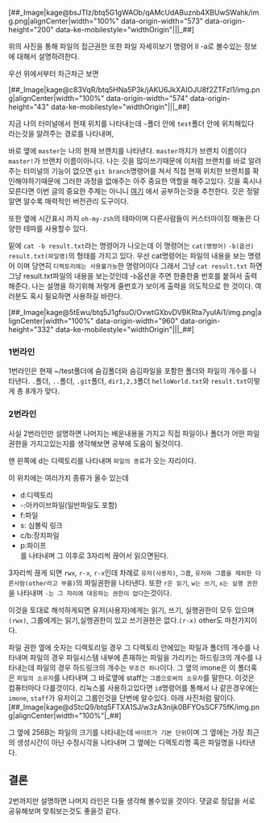 <p>[##_Image|kage@bsJTIz/btq5G1gWAOb/qAMcUdABuznb4XBUwSWahk/img.png|alignCenter|width="100%" data-origin-width="573" data-origin-height="200" data-ke-mobilestyle="widthOrigin"|||_##]</p>
<p>위의 사진을 통해 파일의 접근권한 또한 파일 자세히보기 명령어 ll -a로 볼수있는 정보에 대해서 설명하려한다.</p>
<p>우선 위에서부터 차근차근 보면</p>
<p>[##_Image|kage@c83VqR/btq5HNa5P3k/jAKU6JkXAIOJU8f2ZTFzl1/img.png|alignCenter|width="100%" data-origin-width="574" data-origin-height="43" data-ke-mobilestyle="widthOrigin"|||_##]</p>
<p>지금 나의 터미널에서 현재 위치를 나타내는데 <code>~</code>폴더 안에 <code>test</code>폴더 안에 위치해있다 라는것을 알려주는 경로를 나타내며,</p>
<p>바로 옆에 <code>master</code>는 나의 현재 브랜치를 나타낸다. <code>master</code>까지가 브랜치 이름이다 <code>master!</code>가 브랜치 이름이아니다. 나는 깃을 많이쓰기때문에 이처럼 브랜치를 바로 알려주는 터미널의 기능이 없으면 <code>git branch</code>명령어를 쳐서 직접 현재 위치한 브랜치를 확인해야하기때문에 그러한 과정을 없애주는 아주 중요한 역할을 해주고있다. 깃을 혹시나 모른다면 이번 글의 중요한 주제는 아니니 <a href="https://git-scm.com/book/ko/v2/%EC%8B%9C%EC%9E%91%ED%95%98%EA%B8%B0-Git-%EA%B8%B0%EC%B4%88">여기</a> 에서 공부하는것을 추천한다. 깃은 정말 알면 알수록 매력적인 버전관리 도구이다.</p>
<p>또한 옆에 시간표시 까지 <code>oh-my-zsh</code>의 테마이며 다른사람들이 커스터마이징 해놓은 다양한 테마를 사용할수 있다.</p>
<p>밑에 <code>cat -b result.txt</code>라는 명령어가 나오는데 이 명령어는 <code>cat(명령어)</code> <code>-b(옵션)</code> <code>result.txt(파일명)</code>의 형태를 가지고 있다. 우선 cat명령어는 파일의 내용을 보는 명령어 이며 당연히 <code>디렉토리에는 사용불가능</code>한 명령어이다 그래서 그냥 <code>cat result.txt</code> 하면 그냥 result.txt파일의 내용을 보는것인데 -<code>b</code>옵션을 주면 한줄한줄 번호를 붙혀서 출력해준다. 나는 설명을 하기위해 저렇게 줄번호가 보이게 출력을 의도적으로 한 것이다. 여러분도 혹시 필요하면 사용하길 바란다.</p>
<p>[##_Image|kage@5tEwu/btq5J1gfsuO/OvwtGXbvDVBKRta7yuIAi1/img.png|alignCenter|width="100%" data-origin-width="960" data-origin-height="332" data-ke-mobilestyle="widthOrigin"|||_##]</p>
<h3>1번라인</h3>
<p>1번라인은 현재 ~/test폴더에 숨김폴더와 숨김파일을 포함한 폴더와 파일의 개수를 나타낸다. <code>.</code>폴더, <code>..</code>폴더, <code>.git</code>폴더, <code>dir1,2,3</code>폴더 <code>helloWorld.txt</code>와 <code>result.txt</code>이렇게 총 8개가 맞다.</p>
<h3>2번라인</h3>
<p>사실 2번라인만 설명하면 나머지는 배운내용을 가지고 직접 파일이나 폴더가 어떤 파일권한을 가지고있는지를 생각해보면 공부에 도움이 될것이다.</p>
<p>맨 왼쪽에 d는 디렉토리를 나타내며 <code>파일의 종류</code>가 오는 자리이다.</p>
<p>이 위치에는 여러가지 종류가 올수 있는데</p>
<ul>
<li>d:디렉토리</li>
<li>-:아카이브파일(일반파일도 포함)</li>
<li>f:파일</li>
<li>s: 심볼릭 링크</li>
<li>c/b:장치파일</li>
<li>p:파이프<br>를 나타내며 그 이후로 3자리씩 끊어서 읽으면된다.</li>
</ul>
<p>3자리씩 끊게 되면 <code>rwx</code>, <code>r-x</code>, <code>r-x</code>인데 차례로 <code>유저(사용자)</code>, <code>그룹</code>, <code>유저와 그룹을 제외한 다른사람(other라고 부름)</code>의 파일권한을 나타낸다. 또한 <code>r은 읽기</code>, <code>w는 쓰기</code>, <code>x는 실행 권한</code>을 나타내며 <code>-는 그 자리에 대응하는 권한이 없다</code>는것이다.</p>
<p>이것을 토대로 해석하게되면 유저(사용자)에게는 읽기, 쓰기, 실행권한이 모두 있으며<code>(rwx)</code>, 그룹에게는 읽기,실행권한이 있고 쓰기권한은 없다.<code>(r-x)</code> other도 마찬가지이다.</p>
<p>파일 권한 옆에 숫자는 디렉토리일 경우 그 디렉토리 안에있는 파일과 폴더의 개수를 나타내며 파일의 경우 파일시스템 내부에 존재하는 파일을 가리키는 하드링크의 개수를 나타내는데 파일의 경우 하드링크의 개수는 <code>무조건 하나</code>이다. 그 옆의 imone은 이 폴더혹은 <code>파일의 소유자</code>를 나타내며 그 바로옆에 staff는 <code>그룹으로써의 소유자</code>를 말한다. 이것은 컴퓨터마다 다를것이다. 리눅스를 사용하고있다면 <code>id</code>명령어를 통해서 나 같은경우에는 <code>imone</code>, <code>staff</code>가 유저이고 그룹인것을 단번에 알수있다. 아래 사진처럼 말이다.<br>[##_Image|kage@dStcQ9/btq5FTXA1SJ/w3zA3nijk0BFYOsSCF75fK/img.png|alignCenter|width="100%"|_##]</p>
<p>그 옆에 256B는 파일의 크기를 나타내는데 <code>바이트가 기본 단위</code>이며 그 옆에는 가장 최근의 생성시간이 아닌 수정시각을 나타내며 그 옆에는 디렉토리명 혹은 파일명을 나타낸다.</p>
<h2>결론</h2>
<p>2번까지만 설명하면 나머지 라인은 다들 생각해 볼수있을 것이다. 댓글로 정답을 서로 공유해보며 맞춰보는것도 좋을것 같다.</p>
